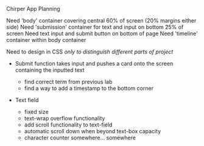 Chirper App Planning

Need 'body' container covering central 60% of screen (20% margins either side)
Need 'submission' container for text and input on bottom 25% of screen
Need text input and submit button on bottom of page
Need 'timeline' container within body container

Need to design in CSS *only to distinguish different parts of project*

- Submit function takes input and pushes a card onto the screen containing the inputted text
	- find correct term from previous lab
	- find a way to add a timestamp to the bottom corner

- Text field
	- fixed size
	- text-wrap overflow functionality
	- add scroll functionality to text-field
	- automatic scroll down when beyond text-box capacity
	- character counter somewhere... somewhere